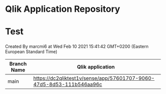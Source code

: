 # Qlik Application Repository 
# Test
### 
Created By marcmi6 at Wed Feb 10 2021 15:41:42 GMT+0200 (Eastern European Standard Time)

Branch Name|Qlik application
---|---
main|[https://dc2qliktest1v/sense/app/57601707-9060-47d5-8d53-111b546aa96c](https://dc2qliktest1v/sense/app/57601707-9060-47d5-8d53-111b546aa96c)